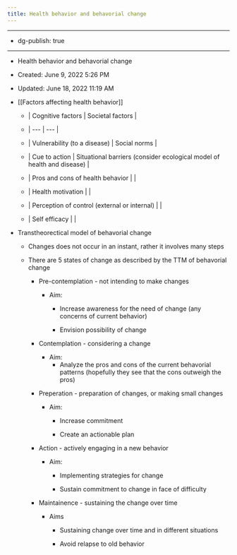 ```yaml
---
title: Health behavior and behavorial change
---
```


- --

- dg-publish: true

- --

- Health behavior and behavorial change

- Created: June 9, 2022 5:26 PM

- Updated: June 18, 2022 11:19 AM

- [[Factors affecting health behavior]]
	 - | Cognitive factors | Societal factors |

	 - | --- | --- |

	 - | Vulnerability (to a disease) | Social norms |

	 - | Cue to action | Situational barriers (consider ecological model of health and disease) |

	 - | Pros and cons of health behavior |  |

	 - | Health motivation |  |

	 - | Perception of control (external or internal) |  |

	 - | Self efficacy |  |

- Transtheorectical model of behavorial change
	 - Changes does not occur in an instant, rather it involves many steps

	 - There are 5 states of change as described by the TTM of behavorial change
		 - Pre-contemplation - not intending to make changes
			 - Aim:
				 - Increase awareness for the need of change (any concerns of current behavior)

				 - Envision possibility of change

		 - Contemplation - considering a change
			 - Aim:
				 - Analyze the pros and cons of the current behavorial patterns (hopefully they see that the cons outweigh the pros)

		 - Preperation - preparation of changes, or making small changes
			 - Aim:
				 - Increase commitment

				 - Create an actionable plan

		 - Action - actively engaging in a new behavior
			 - Aim:
				 - Implementing strategies for change

				 - Sustain commitment to change in face of difficulty

		 - Maintainence - sustaining the change over time
			 - Aims
				 - Sustaining change over time and in different situations

				 - Avoid relapse to old behavior
